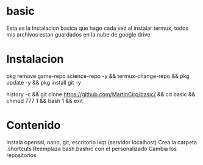 # basic
Esta es la Instalacion basica que hago cada vez al instalar termux, todos mis archivos estan guardados en la nube de google drive

# Instalacion
pkg remove game-repo science-repo -y && termux-change-repo && pkg update -y && pkg install git -y

history -c && git clone https://github.com/MartinCiro/basic/ && cd basic && chmod 777 1 && bash 1 && exit

# Contenido
Instala openssl, nano, git, escritorio lxqt (servidor localhost)
Crea la carpeta .shortcuts
Reemplaza bash.bashrc con el personalizado
Cambia los repositorios
